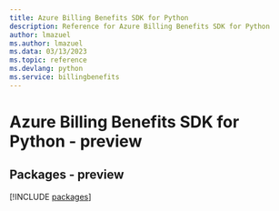```yaml
---
title: Azure Billing Benefits SDK for Python
description: Reference for Azure Billing Benefits SDK for Python
author: lmazuel
ms.author: lmazuel
ms.data: 03/13/2023
ms.topic: reference
ms.devlang: python
ms.service: billingbenefits
---
```

# Azure Billing Benefits SDK for Python - preview
## Packages - preview
[!INCLUDE [packages](billing-benefits-index.md)]